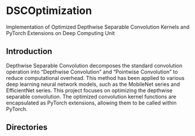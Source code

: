 # DSCOptimization
Implementation of Optimized Depthwise Separable Convolution Kernels and PyTorch Extensions on Deep Computing Unit

## Introduction
Depthwise Separable Convolution decomposes the standard convolution operation into “Depthwise Convolution” and “Pointwise Convolution” to reduce computational overhead. This method has been applied to various deep learning neural network models, such as the MobileNet series and EfficientNet series. This project focuses on optimizing the depthwise separable convolution. The optimized convolution kernel functions are encapsulated as PyTorch extensions, allowing them to be called within PyTorch.

## Directories

